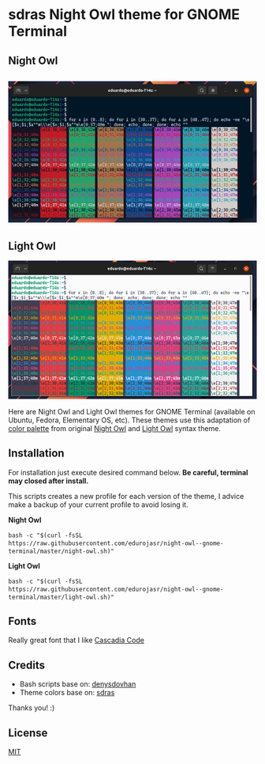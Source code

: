 #  sdras Night Owl theme for GNOME Terminal

## Night Owl
![Night Owl](img/night-owl-gnome-terminal.png)
---
## Light Owl
![Light Owl](img/light-owl-gnome-terminal.png)

Here are Night Owl and Light Owl themes for GNOME Terminal (available on Ubuntu, Fedora, Elementary OS, etc). These themes use this adaptation of [color palette](COLORS) from original [Night Owl](https://github.com/sdras/night-owl-vscode-theme/blob/main/themes/Night%20Owl-color-theme.json) and [Light Owl](https://github.com/sdras/night-owl-vscode-theme/blob/main/themes/Night%20Owl-Light-color-theme.json) syntax theme.

## Installation

For installation just execute desired command below. **Be careful, terminal may closed after install.**

This scripts creates a new profile for each version of the theme, I advice make a backup of your current profile to avoid losing it.

**Night Owl**

```
bash -c "$(curl -fsSL https://raw.githubusercontent.com/edurojasr/night-owl--gnome-terminal/master/night-owl.sh)"
```

**Light Owl**

```
bash -c "$(curl -fsSL https://raw.githubusercontent.com/edurojasr/night-owl--gnome-terminal/master/light-owl.sh)"
```

## Fonts

Really great font that I like [Cascadia Code](https://github.com/microsoft/cascadia-code)

## Credits

* Bash scripts base on: [denysdovhan](https://github.com/denysdovhan/one-gnome-terminal)
* Theme colors base on: [sdras](https://github.com/sdras/night-owl-vscode-theme)

Thanks you! :)

## License

[MIT](LICENSE.mb)